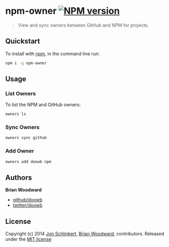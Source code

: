 # npm-owner [![NPM version](https://badge.fury.io/js/npm-owner.png)](http://badge.fury.io/js/npm-owner)

> View and sync owners between GitHub and NPM for projects.


## Quickstart

To install with [npm](), in the command line run:

```bash
npm i -g npm-owner
```

## Usage

### List Owners

To list the NPM and GitHub owners:

```bash
owners ls
```

### Sync Owners

```bash
owners sync github
```

### Add Owner

```bash
owners add doowb npm
```

## Authors

**Brian Woodward**

+ [github/doowb](https://github.com/doowb)
+ [twitter/doowb](http://twitter.com/doowb)

## License
Copyright (c) 2014 [Jon Schlinkert](http://twitter.com/jonschlinkert), [Brian Woodward](http://twitter.com/doowb), contributors.
Released under the [MIT license](./LICENSE-MIT)